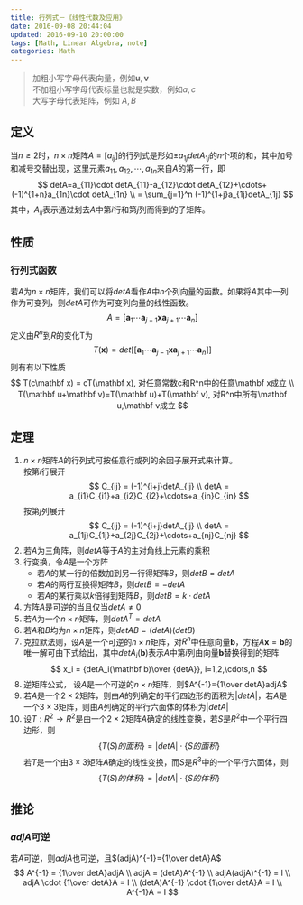 ```yaml
---
title: 行列式－《线性代数及应用》
date: 2016-09-08 20:44:04
updated: 2016-09-10 20:00:00
tags: [Math, Linear Algebra, note]
categories: Math
---
```

> 加粗小写字母代表向量，例如$\mathbf u, \mathbf v$    
> 不加粗小写字母代表标量也就是实数，例如$a,c$   
> 大写字母代表矩阵，例如 $A,B$

## 定义
当$n\ge 2$时，$n\times n$矩阵$A=[a_{ij}]$的行列式是形如$\pm a_{1j}detA_{1j}$的$n$个项的和，其中加号和减号交替出现，这里元素$a_{11},a_{12},\cdots,a_{1n}$来自$A$的第一行，即
$$
    detA=a_{11}\cdot detA_{11}-a_{12}\cdot detA_{12}+\cdots+(-1)^{1+n}a_{1n}\cdot detA_{1n} \\
    = \sum_{j=1}^n (-1)^{1+j}a_{1j}detA_{1j}
$$
其中，$A_{ij}$表示通过划去$A$中第$i$行和第$j$列而得到的子矩阵。

## 性质
### 行列式函数
若$A$为$n\times n$矩阵，我们可以将$detA$看作$A$中$n$个列向量的函数。如果将$A$其中一列作为可变列，则$detA$可作为可变列向量的线性函数。
$$
    A=[\mathbf a_1 \cdots \mathbf a_{j-1} \mathbf x  \mathbf a_{j+1} \cdots \mathbf a_n]
$$
定义由$R^n$到$R$的变化T为
$$
    T(\mathbf x) = det[[\mathbf a_1 \cdots \mathbf a_{j-1} \mathbf x \mathbf a_{j+1} \cdots \mathbf a_n]]
$$
则有有以下性质
$$
    T(c\mathbf x) = cT(\mathbf x), 对任意常数c和R^n中的任意\mathbf x成立 \\
    T(\mathbf u+\mathbf v)=T(\mathbf u)+T(\mathbf v), 对R^n中所有\mathbf u,\mathbf v成立
$$

## 定理
1. $n\times n$矩阵$A$的行列式可按任意行或列的余因子展开式来计算。    
按第$i$行展开
$$
    C_{ij} = (-1)^{i+j}detA_{ij} \\
    detA = a_{i1}C_{i1}+a_{i2}C_{i2}+\cdots+a_{in}C_{in}
$$
按第$j$列展开
$$
    C_{ij} = (-1)^{i+j}detA_{ij} \\
    detA = a_{1j}C_{1j}+a_{2j}C_{2j}+\cdots+a_{nj}C_{nj}
$$
2. 若$A$为三角阵，则$detA$等于$A$的主对角线上元素的乘积
3. 行变换，令$A$是一个方阵
    * 若$A$的某一行的倍数加到另一行得矩阵$B$，则$detB=detA$
    * 若$A$的两行互换得矩阵$B$，则$detB=-detA$
    * 若$A$的某行乘以$k$倍得到矩阵$B$，则$detB=k\cdot detA$
4. 方阵$A$是可逆的当且仅当$detA\neq 0$
5. 若$A$为一个$n\times n$矩阵，则$detA^T = detA$
6. 若$A$和$B$均为$n\times n$矩阵，则$detAB = (detA)(detB)$
7. 克拉默法则，设$A$是一个可逆的$n\times n$矩阵，对$R^n$中任意向量$\mathbf b$，方程$A\mathbf x=\mathbf b$的唯一解可由下式给出，其中$detA_i(\mathbf b)$表示$A$中第$i$列由向量$\mathbf b$替换得到的矩阵
$$
    x_i = {detA_i(\mathbf b)\over {detA}}, i=1,2,\cdots,n
$$
8. 逆矩阵公式， 设$A$是一个可逆的$n\times n$矩阵，则$A^{-1}={1\over detA}adjA$
9. 若$A$是一个$2\times 2$矩阵，则由$A$的列确定的平行四边形的面积为$|detA|$，若$A$是一个$3\times 3$矩阵，则由$A$列确定的平行六面体的体积为$|detA|$
10. 设$T:R^2\to R^2$是由一个$2\times 2$矩阵$A$确定的线性变换，若$S$是$R^2$中一个平行四边形，则
$$
    \{T(S)的面积\}=|detA|\cdot\{S的面积\} 
$$
若$T$是一个由$3\times 3$矩阵$A$确定的线性变换，而$S$是$R^3$中的一个平行六面体，则
$$
    \{T(S)的体积\}=|detA|\cdot \{S的体积\}
$$

## 推论
### $adjA$可逆
若$A$可逆，则$adjA$也可逆，且$(adjA)^{-1}={1\over detA}A$
$$
    A^{-1} = {1\over detA}adjA \\
    adjA = (detA)A^{-1} \\
    adjA(adjA)^{-1} = I \\
    adjA \cdot {1\over detA}A = I \\
    (detA)A^{-1} \cdot {1\over detA}A = I \\
    A^{-1}A = I
$$







